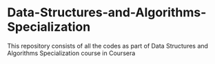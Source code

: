# Data-Structures-and-Algorithms-Specialization
This repository consists of all the codes as part of Data Structures and Algorithms Specialization course in Coursera
